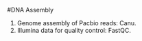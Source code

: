 #DNA Assembly
1) Genome assembly of Pacbio reads: Canu.
2) Illumina data for quality control: FastQC.

